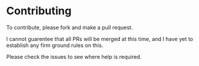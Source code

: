 # Contributing

To contribute, please fork and make a pull request.

I cannot guarentee that all PRs will be merged at this time, and I have yet to establish any firm ground rules on this.

Please check the issues to see where help is required.
